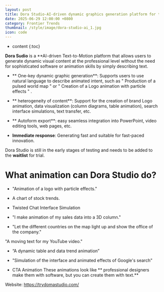 ```yaml
---
layout: post
title: Dora Studio-AI-driven dynamic graphics generation platform for text generation
date: 2025-06-29 12:00:00 +0800
category: Frontier Trends
thumbnail: /style/image/dora-studio-ai_1.jpg
icon: code
---
```

* content
{:toc}

**Dora Sudio** is a **AI-driven Text-to-Motion platform that allows users to generate dynamic visual content at the professional level without the need for sophisticated software or animation skills by simply describing text.

- ** One-key dynamic graphic generation**: Supports users to use natural language to describe animated intent, such as " Production of a pulsed world map " or " Creation of a Logo animation with particle effects " .

- ** heterogeneity of content**: Support for the creation of brand Logo animation, data visualization (column diagrams, table animation), search interface simulations, text transfer, etc.

- ** Autoform export**: easy seamless integration into PowerPoint, video editing tools, web pages, etc.

- **Immediate response**: Generating fast and suitable for fast-paced innovation.

Dora Studio is still in the early stages of testing and needs to be added to the **waitlist** for trial.

# What animation can Dora Studio do?

- "Animation of a logo with particle effects."

- A chart of stock trends.

- Twisted Chat Interface Simulation

-  "I make animation of my sales data into a 3D column."

-  "Let the different countries on the map light up and show the office of the company."

"A moving text for my YouTube video."

-  “A dynamic table and data trend animation”

-  "Simulation of the interface and animated effects of Google's search"

- CTA Animation
These animations look like ** professional designers make them with software, but you can create them with text.**

Website: https://trydomastudio.com/
